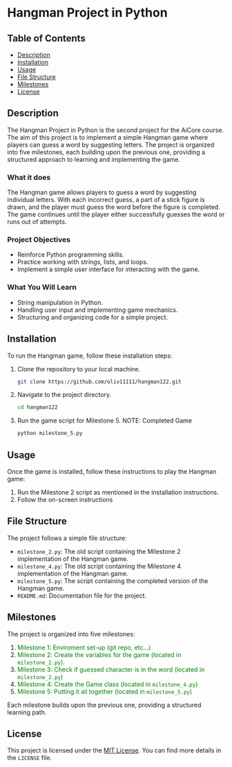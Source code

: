 # Hangman Project in Python

## Table of Contents
- [Description](#description)
- [Installation](#installation)
- [Usage](#usage)
- [File Structure](#file-structure)
- [Milestones](#milestones)
- [License](#license)

## Description
The Hangman Project in Python is the second project for the AiCore course. The aim of this project is to implement a simple Hangman game where players can guess a word by suggesting letters. The project is organized into five milestones, each building upon the previous one, providing a structured approach to learning and implementing the game.

### What it does
The Hangman game  allows players to guess a word by suggesting individual letters. With each incorrect guess, a part of a stick figure is drawn, and the player must guess the word before the figure is completed. The game continues until the player either successfully guesses the word or runs out of attempts.

### Project Objectives
- Reinforce Python programming skills.
- Practice working with strings, lists, and loops.
- Implement a simple user interface for interacting with the game.


### What You Will Learn
- String manipulation in Python.
- Handling user input and implementing game mechanics.
- Structuring and organizing code for a simple project.

## Installation
To run the Hangman game, follow these installation steps:

1. Clone the repository to your local machine.
    ```bash
    git clone https://github.com/oliv11111/hangman122.git
    ```

2. Navigate to the project directory.
    ```bash
    cd hangman122
    ```

3. Run the game script for Milestone 5. NOTE: Completed Game
    ```bash
    python milestone_5.py
    ```

## Usage
Once the game is installed, follow these instructions to play the Hangman game:

1. Run the Milestone 2 script as mentioned in the installation instructions.
2. Follow the on-screen instructions

## File Structure
The project follows a simple file structure:
- `milestone_2.py`: The old script containing the Milestone 2 implementation of the Hangman game.
- `milestone_4.py`: The old script containing the Milestone 4 implementation of the Hangman game.
- `milestone_5.py`: The script containing the completed version of the Hangman game.
- `README.md`: Documentation file for the project.

## Milestones
The project is organized into five milestones:

1. <span style='color: green'>Milestone 1: Enviroment set-up (git repo, etc...)
2. <span style='color: green'>Milestone 2: Create the variables for the game (located in `milestone_2.py`).
3. <span style='color: green'>Milestone 3: Check if guessed character is in the word (located in `milestone_2.py`)
4. <span style='color: green'>Milestone 4: Create the Game class (located in `milestone_4.py`)
5. <span style='color: green'>Milestone 5: Putting it all together (located in `milestone_5.py`)

Each milestone builds upon the previous one, providing a structured learning path.

## License
This project is licensed under the [MIT License](LICENSE). You can find more details in the `LICENSE` file.